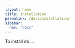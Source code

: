 ```yaml
---
layout: home
title: Installation
permalink: /docs/installation/
sidebar:
  nav: "docs"
---
```


To install do ...